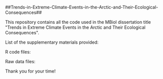 ##Trends-in-Extreme-Climate-Events-in-the-Arctic-and-Their-Ecological-Consequences##

This repository contains all the code used in the MBiol dissertation title "Trends in Extreme Climate Events in the Arctic and Their Ecological Consequences".

List of the supplementary materials provided:

R code files:

Raw data files:

Thank you for your time!

